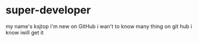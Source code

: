 # super-developer
my name's ksjtop i'm new on GitHub i wan't to know many thing on git hub i know iwill get it
